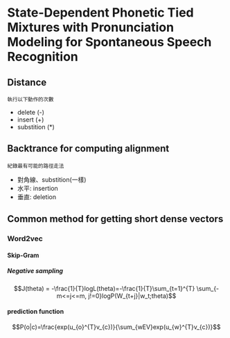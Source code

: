 # State-Dependent Phonetic Tied Mixtures with Pronunciation Modeling for Spontaneous Speech Recognition

## Distance
`執行以下動作的次數`
* delete (-)
* insert (+)
* substition (*)

## Backtrance for computing alignment
`紀錄最有可能的路徑走法`
* 對角線、substition(一樣)
* 水平: insertion
* 垂直: deletion

## Common method for getting short dense vectors
### Word2vec
#### Skip-Gram

##### Negative sampling
$$J(theta) = -\frac{1}{T}logL(theta)=-\frac{1}{T}\sum_{t=1}^{T} \sum_{-m<=j<=m, j!=0}logP(W_{t+j}|w_t;theta)$$

#### prediction function
$$P(o|c)=\frac{exp(u_{o}^{T}v_{c})}{\sum_{wEV}exp(u_{w}^{T}v_{c})}$$
